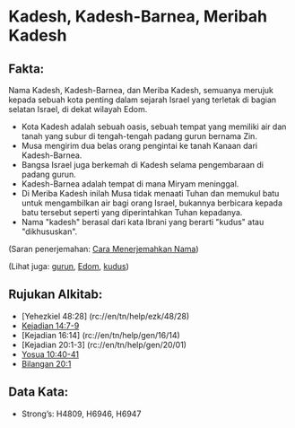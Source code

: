 # Kadesh, Kadesh-Barnea, Meribah Kadesh 

## Fakta: 

Nama Kadesh, Kadesh-Barnea, dan Meriba Kadesh, semuanya merujuk kepada sebuah kota penting dalam sejarah Israel yang terletak di bagian selatan Israel, di dekat wilayah Edom. 

* Kota Kadesh adalah sebuah oasis, sebuah tempat yang memiliki air dan tanah yang subur di tengah-tengah padang gurun bernama Zin.
* Musa mengirim dua belas orang pengintai ke tanah Kanaan dari Kadesh-Barnea.
* Bangsa Israel juga berkemah di Kadesh selama pengembaraan di padang gurun.
* Kadesh-Barnea adalah tempat di mana Miryam meninggal.
* Di Meriba Kadesh inilah Musa tidak menaati Tuhan dan memukul batu untuk mengambilkan air bagi orang Israel, bukannya berbicara kepada batu tersebut seperti yang diperintahkan Tuhan kepadanya.
* Nama "kadesh" berasal dari kata Ibrani yang berarti "kudus" atau "dikhususkan". 

(Saran penerjemahan: [Cara Menerjemahkan Nama](rc://en/ta/man/translate/translate-names)) 

(Lihat juga: [gurun](../lainnya/gurun.md), [Edom](../nama/edom.md), [kudus](../kt/kudus.md)) 

## Rujukan Alkitab: 

* [Yehezkiel 48:28] (rc://en/tn/help/ezk/48/28)
* [Kejadian 14:7-9](rc://en/tn/help/gen/14/07)
* [Kejadian 16:14] (rc://en/tn/help/gen/16/14)
* [Kejadian 20:1-3] (rc://en/tn/help/gen/20/01)
* [Yosua 10:40-41](rc://en/tn/help/jos/10/40)
* [Bilangan 20:1](rc://en/tn/help/num/20/01) 

## Data Kata: 

* Strong’s: H4809, H6946, H6947
